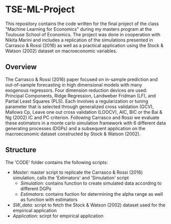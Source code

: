 # TSE-ML-Project

This repository contains the code written for the final project of the class "Machine Learning for Economics" during my masters program at the Toulouse School of Economics. The project was done in cooperation with Nikita Marini and includes a replication of the simulations presented in Carrasco & Rossi (2016) as well as a practical application using the Stock & Watson (2002) dataset on macroeconomic variables. 

## Overview

The Carrasco & Rossi (2016) paper focused on in-sample prediction and out-of-sample forecasting in high dimensional models with many exogenous regressors. Four dimension reduction devices are used: Principal Components, Ridge Regression, Landweber Fridman (LF), and Partial Least Squares (PLS). Each involves a regularization or tuning parameter that is selected through generalized cross validation (GCV), Mallows Cp, Leave one out cross validation (LOOCV), AIC, BIC or the Bai & Ng (2002) IC and PC criterion. Following Carrasco and Rossi we evaluate these estimators in a monte carlo simulation framework with 6 different data generating processes (DGPs) and a subsequent application on the macroeconomic dataset constructed by Stock & Watson (2002).

## Structure
The 'CODE' folder contains the following scripts: 
* _Master:_ master script to replicate the Carrasco & Rossi (2016) simulation, calls the 'Estimators' and 'Simulation' script
  + _Simulation:_ contains function to create simulated data according to different DGPs
  + _Estimators:_ contains fuction for determining the alpha range as well as function with estimators
* _SW_data:_ script to fetch the Stock & Watson (2002) dataset used for the empirical application
* _Application:_ scirpt for empirical application
